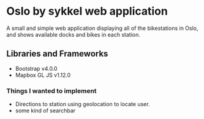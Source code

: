 # Oslo by sykkel web application
A small and simple web application displaying all of the bikestations in Oslo, and shows available docks and bikes in each station.

## Libraries and Frameworks
* Bootstrap v4.0.0
* Mapbox GL JS v1.12.0

### Things I wanted to implement
* Directions to station using geolocation to locate user.
* some kind of searchbar




